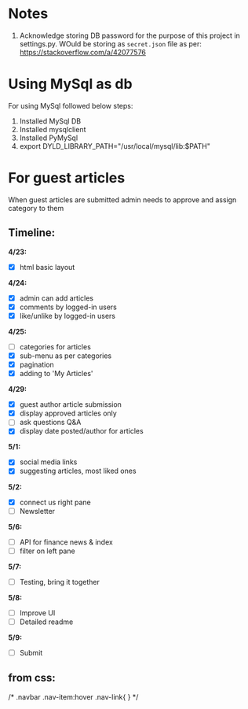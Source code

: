 # Notes
1. Acknowledge storing DB password for the purpose of this project in settings.py. WOuld be storing as `secret.json` file as per: https://stackoverflow.com/a/42077576

# Using MySql as db
For using MySql followed below steps:
1. Installed MySql DB
2. Installed mysqlclient
3. Installed PyMySql
4. export DYLD_LIBRARY_PATH="/usr/local/mysql/lib:$PATH"

# For guest articles
When guest articles are submitted admin needs to approve and assign category to them

## Timeline:
**4/23:** 
- [x] html basic layout

**4/24:** 
- [x] admin can add articles
- [x] comments by logged-in users
- [x] like/unlike by logged-in users

**4/25:** 
- [ ] categories for articles
- [x] sub-menu as per categories
- [x] pagination
- [x] adding to 'My Articles'

**4/29:** 
- [x] guest author article submission
- [x] display approved articles only
- [ ] ask questions Q&A
- [x] display date posted/author for articles

**5/1:**  
- [x] social media links
- [x] suggesting articles, most liked ones

**5/2:**  
- [x] connect us right pane
- [ ] Newsletter

**5/6:**  
- [ ] API for finance news & index
- [ ] filter on left pane

**5/7:**  
- [ ] Testing, bring it together

**5/8:**  
- [ ] Improve UI
- [ ] Detailed readme

**5/9:** 
- [ ] Submit

## from css:
/* .navbar .nav-item:hover .nav-link{   } */

